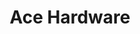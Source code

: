 ---
title: "Ace Hardware"
url: /niceville/ace-hardware-west-john-sims-parkway/
shop: doityourself
---